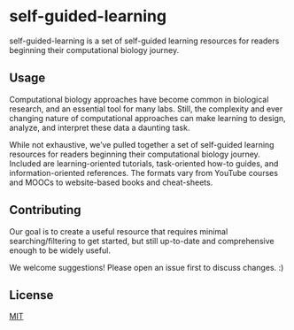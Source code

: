 
# self-guided-learning

self-guided-learning is a set of self-guided learning resources for readers beginning their computational biology journey.

## Usage

Computational biology approaches have become common in biological research, and an essential tool for many labs. Still, the complexity and ever changing nature of computational approaches can make learning to design, analyze, and interpret these data a daunting task.

While not exhaustive, we’ve pulled together a set of self-guided learning resources for readers beginning their computational biology journey. Included are learning-oriented tutorials, task-oriented how-to guides, and information-oriented references. The formats vary from YouTube courses and MOOCs to website-based books and cheat-sheets.

## Contributing

Our goal is to create a useful resource that requires minimal searching/filtering to get started, but still up-to-date and comprehensive enough to be widely useful.

We welcome suggestions! Please open an issue first to discuss changes. :)

## License

[MIT](https://choosealicense.com/licenses/mit/)